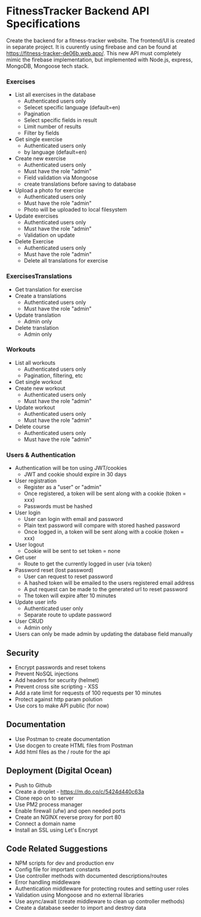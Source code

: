# FitnessTracker Backend API Specifications

Create the backend for a fitness-tracker website. The frontend/UI is created in separate project. It is cuurently using firebase and can be found at https://fitness-tracker-de06b.web.app/. This new API must completely mimic the firebase implementation, but implemented with Node.js, express, MongoDB, Mongoose tech stack.

### Exercises

- List all exercises in the database
  - Authenticated users only
  - Selecet specific language (default=en)
  - Pagination
  - Select specific fields in result
  - Limit number of results
  - Filter by fields
- Get single exercise
  - Authenticated users only
  - by language (default=en)
- Create new exercise
  - Authenticated users only
  - Must have the role "admin"
  - Field validation via Mongoose
  - create translations before saving to database
- Upload a photo for exercise
  - Authenticated users only
  - Must have the role "admin"
  - Photo will be uploaded to local filesystem
- Update exercises
  - Authenticated users only
  - Must have the role "admin"
  - Validation on update
- Delete Exercise
  - Authenticated users only
  - Must have the role "admin"
  - Delete all translations for exercise

### ExercisesTranslations

- Get translation for exercise
- Create a translations
  - Authenticated users only
  - Must have the role "admin"
- Update translation
  - Admin only
- Delete translation
  - Admin only

### Workouts

- List all workouts
  - Authenticated users only
  - Pagination, filtering, etc
- Get single workout
- Create new workout
  - Authenticated users only
  - Must have the role "admin"
- Update workout
  - Authenticated users only
  - Must have the role "admin"
- Delete course
  - Authenticated users only
  - Must have the role "admin"

### Users & Authentication

- Authentication will be ton using JWT/cookies
  - JWT and cookie should expire in 30 days
- User registration
  - Register as a "user" or "admin"
  - Once registered, a token will be sent along with a cookie (token = xxx)
  - Passwords must be hashed
- User login
  - User can login with email and password
  - Plain text password will compare with stored hashed password
  - Once logged in, a token will be sent along with a cookie (token = xxx)
- User logout
  - Cookie will be sent to set token = none
- Get user
  - Route to get the currently logged in user (via token)
- Password reset (lost password)
  - User can request to reset password
  - A hashed token will be emailed to the users registered email address
  - A put request can be made to the generated url to reset password
  - The token will expire after 10 minutes
- Update user info
  - Authenticated user only
  - Separate route to update password
- User CRUD
  - Admin only
- Users can only be made admin by updating the database field manually

## Security

- Encrypt passwords and reset tokens
- Prevent NoSQL injections
- Add headers for security (helmet)
- Prevent cross site scripting - XSS
- Add a rate limit for requests of 100 requests per 10 minutes
- Protect against http param polution
- Use cors to make API public (for now)

## Documentation

- Use Postman to create documentation
- Use docgen to create HTML files from Postman
- Add html files as the / route for the api

## Deployment (Digital Ocean)

- Push to Github
- Create a droplet - https://m.do.co/c/5424d440c63a
- Clone repo on to server
- Use PM2 process manager
- Enable firewall (ufw) and open needed ports
- Create an NGINX reverse proxy for port 80
- Connect a domain name
- Install an SSL using Let's Encrypt

## Code Related Suggestions

- NPM scripts for dev and production env
- Config file for important constants
- Use controller methods with documented descriptions/routes
- Error handling middleware
- Authentication middleware for protecting routes and setting user roles
- Validation using Mongoose and no external libraries
- Use async/await (create middleware to clean up controller methods)
- Create a database seeder to import and destroy data
